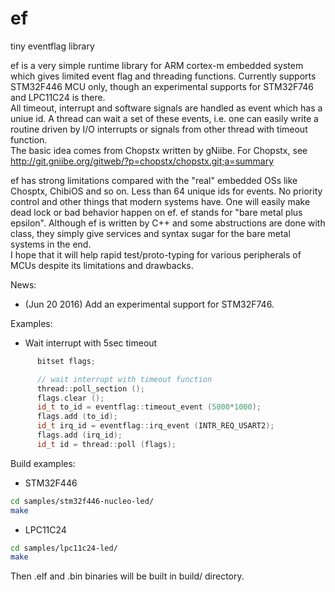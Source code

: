 # ef
tiny eventflag library

ef is a very simple runtime library for ARM cortex-m embedded system which gives limited event flag and threading functions.  Currently supports STM32F446 MCU only, though an experimental supports for STM32F746 and LPC11C24 is there.  
All timeout, interrupt and software signals are handled as event which has a uniue id.  A thread can wait a set of these events, i.e. one can easily write a routine driven by I/O interrupts or signals from other thread with timeout function.  
The basic idea comes from Chopstx written by gNiibe.  For Chopstx, see  
<http://git.gniibe.org/gitweb/?p=chopstx/chopstx.git;a=summary>

ef has strong limitations compared with the "real" embedded OSs like Chosptx, ChibiOS and so on.  Less than 64 unique ids for events.  No priority control and other things that modern systems have.  One will easily make dead lock or bad behavior happen on ef.  ef stands for "bare metal plus epsilon".  Although ef is written by C++ and some abstructions are done with class, they simply give services and syntax sugar for the bare metal systems in the end.  
I hope that it will help rapid test/proto-typing for various peripherals of MCUs despite its limitations and drawbacks.  

News:

* (Jun 20 2016) Add an experimental support for STM32F746.


Examples:

* Wait interrupt with 5sec timeout

```c++
      bitset flags;

      // wait interrupt with timeout function
      thread::poll_section ();
      flags.clear ();
      id_t to_id = eventflag::timeout_event (5000*1000);
      flags.add (to_id);
      id_t irq_id = eventflag::irq_event (INTR_REQ_USART2);
      flags.add (irq_id);
      id_t id = thread::poll (flags);

```

Build examples:

* STM32F446

```bash
cd samples/stm32f446-nucleo-led/
make
```

* LPC11C24

```bash
cd samples/lpc11c24-led/
make
```

Then .elf and .bin binaries will be built in build/ directory.
